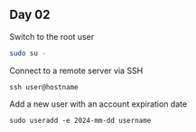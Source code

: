 ## Day 02

Switch to the root user
```bash
sudo su -
```

Connect to a remote server via SSH
```
ssh user@hostname
```

Add a new user with an account expiration date
```
sudo useradd -e 2024-mm-dd username
```
